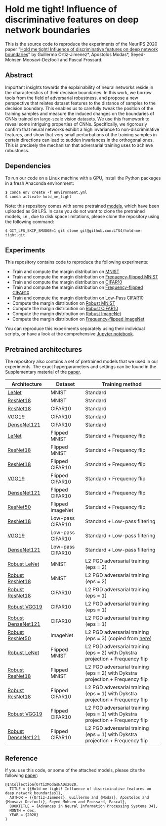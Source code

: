 # Hold me tight! Influence of discriminative features on deep network boundaries
This is the source code to reproduce the experiments of the NeurIPS 2020 paper "[Hold me tight! Influence of discriminative features on deep network boundaries](https://arxiv.org/abs/2002.06349)" by Guillermo Ortiz-Jimenez*, Apostolos Modas*, Seyed-Mohsen Moosavi-Dezfooli and Pascal Frossard.

## Abstract
Important insights towards the explainability of neural networks reside in the characteristics of their decision boundaries. In this work, we borrow tools from the field of adversarial robustness, and propose a new perspective that relates dataset features to the distance of samples to the decision boundary. This enables us to carefully tweak the position of the training samples and measure the induced changes on the boundaries of CNNs trained on large-scale vision datasets. We use this framework to reveal some intriguing properties of CNNs. Specifically, we rigorously confirm that neural networks exhibit a high invariance to non-discriminative features, and show that very small perturbations of the training samples in certain directions can lead to sudden invariances in the orthogonal ones. This is precisely the mechanism that adversarial training uses to achieve robustness.

## Dependencies
To run our code on a Linux machine with a GPU, install the Python packages in a fresh Anaconda environment:
```
$ conda env create -f environment.yml
$ conda activate hold_me_tight
```

Note: this repository comes with some pretrained [models](Models/Pretrained/), which have been uploaded as Git LFS. In case you do not want to clone the pretrained models, i.e., due to disk space limitations, please clone the repository using the following command:
```
$ GIT_LFS_SKIP_SMUDGE=1 git clone git@github.com:LTS4/hold-me-tight.git
```

## Experiments
This repository contains code to reproduce the following experiments: 

- Train and compute the margin distribution on [MNIST](scripts/margin_mnist.py)
- Train and compute the margin distribution on [Frequency-flipped MNIST](scripts/margin_flipped_mnist.py)
- Train and compute the margin distribution on [CIFAR10](scripts/margin_cifar10.py)
- Train and compute the margin distribution on [Frequency-flipped CIFAR10](scripts/margin_flipped_cifar10.py)
- Train and compute the margin distribution on [Low-Pass CIFAR10](scripts/margin_low_pass_cifar10.py)
- Compute the margin distribution on [Robust MNIST](scripts/margin_robust_mnist.py)
- Compute the margin distribution on [Robust CIFAR10](scripts/margin_robust_cifar10.py)
- Compute the margin distribution on [Robust ImageNet](scripts/margin_robust_imagenet.py)
- Compute the margin distribution on [Frequency-flipped ImageNet](scripts/margin_flipped_imagenet.py)

You can reproduce this experiments separately using their individual scripts, or have a look at the comprehensive [Jupyter notebook](Hold_Me_Tight.ipynb).

## Pretrained architectures

The repository also contains a set of pretrained models that we used in our experiments. The exact hyperparameters and settings can be found in the Supplementary material of the [paper](https://arxiv.org/abs/2002.06349).

Architecture | Dataset | Training method
---|---|---
[LeNet](Models/Pretrained/MNIST/LeNet/) | MNIST | Standard
[ResNet18](Models/Pretrained/MNIST/ResNet18/) | MNIST | Standard
[ResNet18](Models/Pretrained/CIFAR10/ResNet18/) | CIFAR10 | Standard
[VGG19](Models/Pretrained/CIFAR10/VGG19/) | CIFAR10 | Standard
[DenseNet121](Models/Pretrained/CIFAR10/DenseNet121/) | CIFAR10 | Standard
[LeNet](Models/Pretrained/MNIST_flipped/LeNet/) | Flipped MNIST | Standard + Frequency flip
[ResNet18](Models/Pretrained/MNIST_flipped/ResNet18/) | Flipped MNIST | Standard + Frequency flip
[ResNet18](Models/Pretrained/CIFAR10_flipped/ResNet18/) | Flipped CIFAR10 | Standard + Frequency flip
[VGG19](Models/Pretrained/CIFAR10_flipped/VGG19/) | Flipped CIFAR10 | Standard + Frequency flip
[DenseNet121](Models/Pretrained/CIFAR10_flipped/DenseNet121/) | Flipped CIFAR10 | Standard + Frequency flip
[ResNet50](Models/Pretrained/ImageNet_flipped/ResNet50/) | Flipped ImageNet | Standard + Frequency flip
[ResNet18](Models/Pretrained/CIFAR10_low_pass/ResNet18/) | Low-pass CIFAR10 | Standard + Low-pass filtering
[VGG19](Models/Pretrained/CIFAR10_low_pass/VGG19/) | Low-pass CIFAR10 | Standard + Low-pass filtering
[DenseNet121](Models/Pretrained/CIFAR10_low_pass/DenseNet121/) | Low-pass CIFAR10 | Standard + Low-pass filtering
[Robust LeNet](Models/Pretrained/MNIST_robust/LeNet/) | MNIST | L2 PGD adversarial training (eps = 2)
[Robust ResNet18](Models/Pretrained/MNIST_robust/ResNet18/) | MNIST | L2 PGD adversarial training (eps = 2)
[Robust ResNet18](Models/Pretrained/CIFAR10_robust/ResNet18/) | CIFAR10 | L2 PGD adversarial training (eps = 1)
[Robust VGG19](Models/Pretrained/CIFAR10_robust/VGG19/) | CIFAR10 | L2 PGD adversarial training (eps = 1)
[Robust DenseNet121](Models/Pretrained/CIFAR10_robust/DenseNet121/) | CIFAR10 | L2 PGD adversarial training (eps = 1)
[Robust ResNet50](Models/Pretrained/ImageNet_robust/ResNet50/) | ImageNet | L2 PGD adversarial training (eps = 3) (copied from [here](https://github.com/MadryLab/robustness))
[Robust LeNet](Models/Pretrained/MNIST_flipped_robust/LeNet/) | Flipped MNIST | L2 PGD adversarial training (eps = 2) with Dykstra projection + Frequency flip
[Robust ResNet18](Models/Pretrained/MNIST_flipped_robust/ResNet18/) | Flipped MNIST | L2 PGD adversarial training (eps = 2) with Dykstra projection + Frequency flip
[Robust ResNet18](Models/Pretrained/CIFAR10_flipped_robust/ResNet18/) | Flipped CIFAR10 | L2 PGD adversarial training (eps = 1) with Dykstra projection + Frequency flip
[Robust VGG19](Models/Pretrained/CIFAR10_flipped_robust/VGG19/) | Flipped CIFAR10 | L2 PGD adversarial training (eps = 1) with Dykstra projection + Frequency flip
[Robust DenseNet121](Models/Pretrained/CIFAR10_flipped_robust/DenseNet121/) | Flipped CIFAR10 | L2 PGD adversarial training (eps = 1) with Dykstra projection + Frequency flip

## Reference
If you use this code, or some of the attached models, please cite the following [paper](https://arxiv.org/abs/2002.06349):

```
@InCollection{OrtizModasNADs2020,
  TITLE = {{Hold me tight! Influence of discriminative features on deep network boundaries}},
  AUTHOR = {{Ortiz-Jimenez}, Guillermo and {Modas}, Apostolos and {Moosavi-Dezfooli}, Seyed-Mohsen and Frossard, Pascal},
  BOOKTITLE = {Advances in Neural Information Processing Systems 34},
  MONTH = dec,
  YEAR = {2020}
}
```
